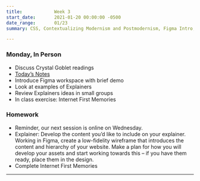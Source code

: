 ```yaml
---
title:            Week 3
start_date:       2021-01-20 00:00:00 -0500
date_range:       01/23
summary: CSS, Contextualizing Modernism and Postmodernism, Figma Intro, Typography on the Web

---
```


### Monday, In Person

- Discuss Crystal Goblet readings
- [Today&rsquo;s Notes](https://paper.dropbox.com/doc/Penn-Week-3a-Notes--BansV8VsxxxU9I0tpijFfwwUAQ-MOGEtPpB0zSC1R0VYF0Pw)
- Introduce Figma workspace with brief demo
- Look at examples of Explainers
- Review Explainers ideas in small groups
- In class exercise: Internet First Memories



### Homework
- Reminder, our next session is online on Wednesday.
- Explainer: Develop the content you&rsquo;d like to include on your explainer. Working in Figma, create a low-fidelity wireframe that introduces the content and hierarchy of your website. Make a plan for how you will develop your assets and start working towards this – if you have them ready, place them in the design.
- Complete Internet First Memories

---

